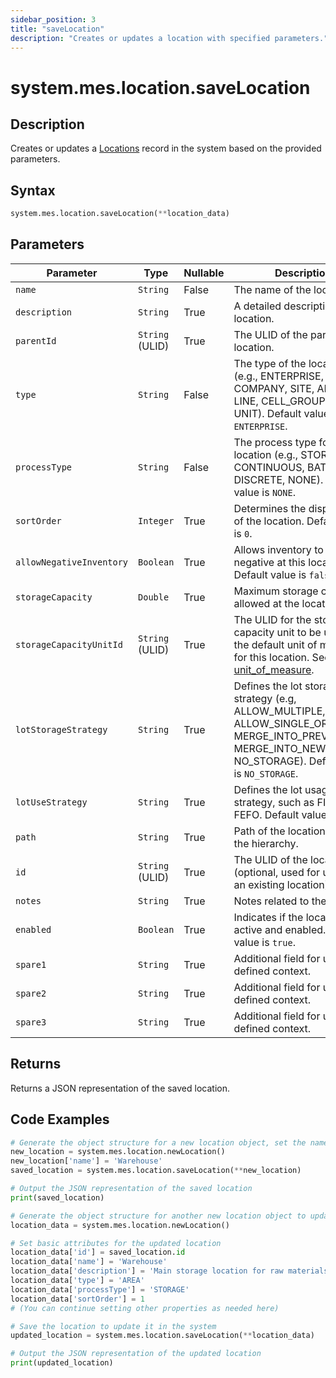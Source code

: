 ```yaml
---
sidebar_position: 3
title: "saveLocation"
description: "Creates or updates a location with specified parameters."
---
```


# system.mes.location.saveLocation

## Description

Creates or updates a [Locations](../../data-model/location-model/location) record in the system based on the provided parameters.

## Syntax

```python
system.mes.location.saveLocation(**location_data)
```

## Parameters

| Parameter                | Type            | Nullable | Description                                                                                                                                                                                       |
|--------------------------|-----------------|----------|---------------------------------------------------------------------------------------------------------------------------------------------------------------------------------------------------|
| `name`                   | `String`        | False    | The name of the location.                                                                                                                                                                         |
| `description`            | `String`        | True     | A detailed description of the location.                                                                                                                                                           |
| `parentId`               | `String` (ULID) | True     | The ULID of the parent location.                                                                                                                                                                  |
| `type`                   | `String`        | False    | The type of the location (e.g., ENTERPRISE, COMPANY, SITE, AREA, LINE, CELL_GROUP, CELL, UNIT). Default value is `ENTERPRISE`.                                                                    |
| `processType`            | `String`        | False    | The process type for the location (e.g., STORAGE, CONTINUOUS, BATCH, DISCRETE, NONE). Default value is `NONE`.                                                                                    |
| `sortOrder`              | `Integer`       | True     | Determines the display order of the location. Default value is `0`.                                                                                                                               |
| `allowNegativeInventory` | `Boolean`       | True     | Allows inventory to go negative at this location. Default value is `false`.                                                                                                                       |
| `storageCapacity`        | `Double`        | True     | Maximum storage capacity allowed at the location.                                                                                                                                                 |
| `storageCapacityUnitId`  | `String` (ULID) | True     | The ULID for the storage capacity unit to be used as the default unit of measure for this location. See [unit_of_measure](../../data-model/utility-models/unit-of-measure-model/unit-of-measure). |
| `lotStorageStrategy`     | `String`        | True     | Defines the lot storage strategy (e.g, ALLOW_MULTIPLE, ALLOW_SINGLE_OR_THROW, MERGE_INTO_PREVIOUS, MERGE_INTO_NEW, NO_STORAGE). Default value is `NO_STORAGE`.                                    |
| `lotUseStrategy`         | `String`        | True     | Defines the lot usage strategy, such as FIFO or FEFO. Default value is `FIFO`.                                                                                                                    |
| `path`                   | `String`        | True     | Path of the location within the hierarchy.                                                                                                                                                        |
| `id`                     | `String` (ULID) | True     | The ULID of the location (optional, used for updating an existing location).                                                                                                                      |
| `notes`                  | `String`        | True     | Notes related to the location.                                                                                                                                                                    |
| `enabled`                | `Boolean`       | True     | Indicates if the location is active and enabled. Default value is `true`.                                                                                                                         |
| `spare1`                 | `String`        | True     | Additional field for user-defined context.                                                                                                                                                        |
| `spare2`                 | `String`        | True     | Additional field for user-defined context.                                                                                                                                                        |
| `spare3`                 | `String`        | True     | Additional field for user-defined context.                                                                                                                                                        |

## Returns

Returns a JSON representation of the saved location.

## Code Examples

```python
# Generate the object structure for a new location object, set the name and save it
new_location = system.mes.location.newLocation()
new_location['name'] = 'Warehouse'
saved_location = system.mes.location.saveLocation(**new_location)

# Output the JSON representation of the saved location
print(saved_location)

# Generate the object structure for another new location object to update the previous location
location_data = system.mes.location.newLocation()

# Set basic attributes for the updated location
location_data['id'] = saved_location.id
location_data['name'] = 'Warehouse'
location_data['description'] = 'Main storage location for raw materials.'
location_data['type'] = 'AREA'
location_data['processType'] = 'STORAGE'
location_data['sortOrder'] = 1
# (You can continue setting other properties as needed here)

# Save the location to update it in the system
updated_location = system.mes.location.saveLocation(**location_data)

# Output the JSON representation of the updated location
print(updated_location)
```
